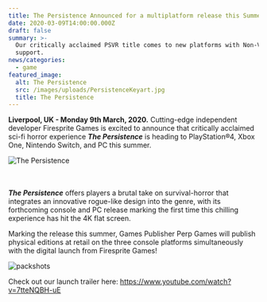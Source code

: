 ```yaml
---
title: The Persistence Announced for a multiplatform release this Summer.
date: 2020-03-09T14:00:00.000Z
draft: false
summary: >-
  Our critically acclaimed PSVR title comes to new platforms with Non-VR
  support.
news/categories:
  - game
featured_image:
  alt: The Persistence
  src: /images/uploads/PersistenceKeyart.jpg
  title: The Persistence
---
```





**Liverpool, UK - Monday 9th March, 2020.** Cutting-edge independent developer Firesprite Games is excited to announce that critically acclaimed sci-fi horror experience ***The Persistence*** is heading to PlayStation®4, Xbox One, Nintendo Switch, and PC this summer.

![The Persistence](/images/uploads/landing1.jpg "The Persistence")

\
\
***The Persistence*** offers players a brutal take on survival-horror that integrates an innovative rogue-like design into the genre, with its forthcoming console and PC release marking the first time this chilling experience has hit the 4K flat screen.

Marking the release this summer, Games Publisher Perp Games will publish physical editions at retail on the three console platforms simultaneously with the digital launch from Firesprite Games!

![packshots](/images/uploads/persisteneceboxart.jpg "The Persistence Packshots")

Check out our launch trailer here: <https://www.youtube.com/watch?v=7tteNQBH-uE>
